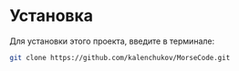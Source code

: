 # Установка

Для установки этого проекта, введите в терминале:

```bash
git clone https://github.com/kalenchukov/MorseCode.git
```
